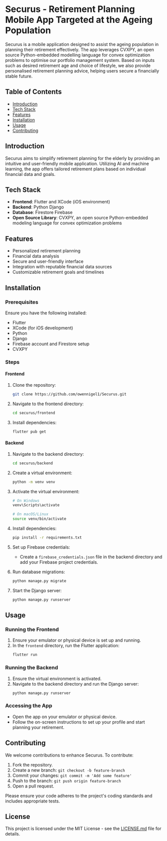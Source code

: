 # Securus - Retirement Planning Mobile App Targeted at the Ageing Population

Securus is a mobile application designed to assist the ageing population in planning their retirement effectively. The app leverages CVXPY,  an open source Python-embedded modelling language for convex optimization problems to optimise our portfolio management system.  Based on inputs such as desired retirement age and choice of lifestyle, we also provide personalised retirement planning advice, helping users secure a financially stable future.

## Table of Contents
- [Introduction](#introduction)
- [Tech Stack](#tech-stack)
- [Features](#features)
- [Installation](#installation)
- [Usage](#usage)
- [Contributing](#contributing)

## Introduction
Securus aims to simplify retirement planning for the elderly by providing an intuitive and user-friendly mobile application. Utilizing AI and machine learning, the app offers tailored retirement plans based on individual financial data and goals.

## Tech Stack
- **Frontend**: Flutter and XCode (iOS environment)
- **Backend**: Python Django
- **Database**: Firestore Firebase
- **Open Source Library**: CVXPY, an open source Python-embedded modeling language for convex optimization problems

## Features
- Personalized retirement planning
- Financial data analysis
- Secure and user-friendly interface
- Integration with reputable financial data sources
- Customizable retirement goals and timelines

## Installation

### Prerequisites
Ensure you have the following installed:
- Flutter
- XCode (for iOS development)
- Python
- Django
- Firebase account and Firestore setup
- CVXPY

### Steps

#### Frontend
1. Clone the repository:
    ```sh
    git clone https://github.com/owennigel1/Securus.git
    ```
2. Navigate to the frontend directory:
    ```sh
    cd securus/frontend
    ```
3. Install dependencies:
    ```sh
    flutter pub get
    ```

#### Backend
1. Navigate to the backend directory:
    ```sh
    cd securus/backend
    ```
2. Create a virtual environment:
    ```sh
    python -m venv venv
    ```
3. Activate the virtual environment:
    ```sh
    # On Windows
    venv\Scripts\activate

    # On macOS/Linux
    source venv/bin/activate
    ```
4. Install dependencies:
    ```sh
    pip install -r requirements.txt
    ```

5. Set up Firebase credentials:
    - Create a `firebase_credentials.json` file in the backend directory and add your Firebase project credentials.

6. Run database migrations:
    ```sh
    python manage.py migrate
    ```

7. Start the Django server:
    ```sh
    python manage.py runserver
    ```

## Usage

### Running the Frontend
1. Ensure your emulator or physical device is set up and running.
2. In the `frontend` directory, run the Flutter application:
    ```sh
    flutter run
    ```

### Running the Backend
1. Ensure the virtual environment is activated.
2. Navigate to the backend directory and run the Django server:
    ```sh
    python manage.py runserver
    ```

### Accessing the App
- Open the app on your emulator or physical device.
- Follow the on-screen instructions to set up your profile and start planning your retirement.

## Contributing
We welcome contributions to enhance Securus. To contribute:

1. Fork the repository.
2. Create a new branch: `git checkout -b feature-branch`
3. Commit your changes: `git commit -m 'Add some feature'`
4. Push to the branch: `git push origin feature-branch`
5. Open a pull request.

Please ensure your code adheres to the project's coding standards and includes appropriate tests.

## License
This project is licensed under the MIT License - see the [LICENSE.md](LICENSE.md) file for details.


